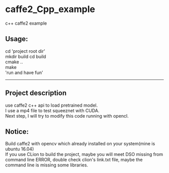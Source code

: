 # caffe2_Cpp_example  
c++ caffe2 example  
## **Usage:**  
cd 'project root dir'  
mkdir build
cd build  
cmake ..  
make  
'run and have fun'
*******************************************

## **Project description**  
use caffe2 c++ api to load pretrained model.   
I use a mp4 file to test squeeznet with CUDA.  
Next step, I will try to modify this code running with opencl.    
  
## Notice:   
Build caffe2 with opencv which already installed on your system(mine is ubuntu 16.04)  
If you use CLion to build the project, maybe you will meet DSO missing from command line ERROR, double check clion's link.txt file, maybe the command line is missing some libraries.
